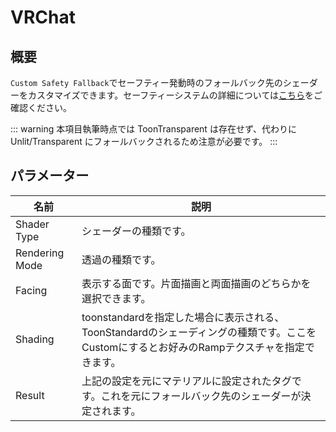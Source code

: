 # VRChat

## 概要
`Custom Safety Fallback`でセーフティー発動時のフォールバック先のシェーダーをカスタマイズできます。セーフティーシステムの詳細については[こちら](https://docs.vrchat.com/docs/shader-fallback-system)をご確認ください。

::: warning
本項目執筆時点では ToonTransparent は存在せず、代わりに Unlit/Transparent にフォールバックされるため注意が必要です。
:::

## パラメーター

|名前|説明|
|-|-|
|Shader Type|シェーダーの種類です。|
|Rendering Mode|透過の種類です。|
|Facing|表示する面です。片面描画と両面描画のどちらかを選択できます。|
|Shading|toonstandardを指定した場合に表示される、ToonStandardのシェーディングの種類です。ここをCustomにするとお好みのRampテクスチャを指定できます。|
|Result|上記の設定を元にマテリアルに設定されたタグです。これを元にフォールバック先のシェーダーが決定されます。|